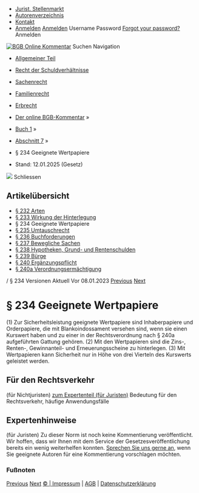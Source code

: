   * [Jurist. Stellenmarkt](https://bgb.kommentar.de/Buch-1/Abschnitt-7/</job-board> "Jurist. Stellenmarkt")
  * [Autorenverzeichnis](https://bgb.kommentar.de/Buch-1/Abschnitt-7/</Autorenverzeichnis> "Autorenverzeichnis")
  * [Kontakt](https://bgb.kommentar.de/Buch-1/Abschnitt-7/</Kontakt>)
  * [Anmelden](https://bgb.kommentar.de/Buch-1/Abschnitt-7/<#login> "show login form") [Anmelden](https://bgb.kommentar.de/Buch-1/Abschnitt-7/<#> "hide login form") Username Password
[Forgot your password?](https://bgb.kommentar.de/Buch-1/Abschnitt-7/</user/forgotpassword>) Anmelden 


[![BGB Online Kommentar](https://bgb.kommentar.de/extension/bgb/design/bgb/images/logo.png)](https://bgb.kommentar.de/Buch-1/Abschnitt-7/</> "BGB Online Kommentar")
Suchen
Navigation
  * [Allgemeiner Teil](https://bgb.kommentar.de/Buch-1/Abschnitt-7/</Buch-1>)
  * [Recht der Schuldverhältnisse](https://bgb.kommentar.de/Buch-1/Abschnitt-7/</Buch-2>)
  * [Sachenrecht](https://bgb.kommentar.de/Buch-1/Abschnitt-7/</Buch-3>)
  * [Familienrecht](https://bgb.kommentar.de/Buch-1/Abschnitt-7/</Buch-4>)
  * [Erbrecht](https://bgb.kommentar.de/Buch-1/Abschnitt-7/</Buch-5>)


  * [Der online BGB-Kommentar](https://bgb.kommentar.de/Buch-1/Abschnitt-7/</>) »
  * [Buch 1](https://bgb.kommentar.de/Buch-1/Abschnitt-7/</Buch-1>) »
  * [Abschnitt 7](https://bgb.kommentar.de/Buch-1/Abschnitt-7/</Buch-1/Abschnitt-7>) »
  * § 234 Geeignete Wertpapiere 
  * Stand: 12.01.2025 (Gesetz) 


![](https://vg01.met.vgwort.de/na/1c9909529ead4f509072c06d9081a7d5)
Schliessen 
## Artikelübersicht
  * [ § 232 Arten ](https://bgb.kommentar.de/Buch-1/Abschnitt-7/</Buch-1/Abschnitt-7/Arten>)
  * [ § 233 Wirkung der Hinterlegung ](https://bgb.kommentar.de/Buch-1/Abschnitt-7/</Buch-1/Abschnitt-7/Wirkung-der-Hinterlegung>)
  * § 234 Geeignete Wertpapiere 
  * [ § 235 Umtauschrecht ](https://bgb.kommentar.de/Buch-1/Abschnitt-7/</Buch-1/Abschnitt-7/Umtauschrecht>)
  * [ § 236 Buchforderungen ](https://bgb.kommentar.de/Buch-1/Abschnitt-7/</Buch-1/Abschnitt-7/Buchforderungen>)
  * [ § 237 Bewegliche Sachen ](https://bgb.kommentar.de/Buch-1/Abschnitt-7/</Buch-1/Abschnitt-7/Bewegliche-Sachen>)
  * [ § 238 Hypotheken, Grund- und Rentenschulden ](https://bgb.kommentar.de/Buch-1/Abschnitt-7/</Buch-1/Abschnitt-7/Hypotheken-Grund-und-Rentenschulden>)
  * [ § 239 Bürge ](https://bgb.kommentar.de/Buch-1/Abschnitt-7/</Buch-1/Abschnitt-7/Buerge>)
  * [ § 240 Ergänzungspflicht ](https://bgb.kommentar.de/Buch-1/Abschnitt-7/</Buch-1/Abschnitt-7/Ergaenzungspflicht>)
  * [ § 240a Verordnungsermächtigung ](https://bgb.kommentar.de/Buch-1/Abschnitt-7/</Buch-1/Abschnitt-7/Verordnungsermaechtigung>)


/ § 234 
Versionen  Aktuell Vor 08.01.2023
[Previous](https://bgb.kommentar.de/Buch-1/Abschnitt-7/</Buch-1/Abschnitt-7/Wirkung-der-Hinterlegung> "§ 233 Wirkung der Hinterlegung") [Next](https://bgb.kommentar.de/Buch-1/Abschnitt-7/</Buch-1/Abschnitt-7/Umtauschrecht> "§ 235 Umtauschrecht")
# § 234 Geeignete Wertpapiere
(1) Zur Sicherheitsleistung geeignete Wertpapiere sind Inhaberpapiere und Orderpapiere, die mit Blankoindossament versehen sind, wenn sie einen Kurswert haben und zu einer in der Rechtsverordnung nach § 240a aufgeführten Gattung gehören.
(2) Mit den Wertpapieren sind die Zins-, Renten-, Gewinnanteil- und Erneuerungsscheine zu hinterlegen.
(3) Mit Wertpapieren kann Sicherheit nur in Höhe von drei Vierteln des Kurswerts geleistet werden.
## Für den Rechtsverkehr 
(für Nichtjuristen)
[zum Expertenteil (für Juristen)](https://bgb.kommentar.de/Buch-1/Abschnitt-7/<#expertenhinweise>)
Bedeutung für den Rechtsverkehr, häufige Anwendungsfälle
## Expertenhinweise
(für Juristen)
Zu dieser Norm ist noch keine Kommentierung veröffentlicht. Wir hoffen, dass wir Ihnen mit dem Service der Gesetzesveröffentlichung bereits ein wenig weiterhelfen konnten. [Sprechen Sie uns gerne an](https://bgb.kommentar.de/Buch-1/Abschnitt-7/</Kontakt>), wenn Sie geeignete Autoren für eine Kommentierung vorschlagen möchten. 
### Fußnoten
[Previous](https://bgb.kommentar.de/Buch-1/Abschnitt-7/</Buch-1/Abschnitt-7/Wirkung-der-Hinterlegung> "§ 233 Wirkung der Hinterlegung") [Next](https://bgb.kommentar.de/Buch-1/Abschnitt-7/</Buch-1/Abschnitt-7/Umtauschrecht> "§ 235 Umtauschrecht")
[© | Impressum](https://bgb.kommentar.de/Buch-1/Abschnitt-7/</Kontakt>) | [AGB](https://bgb.kommentar.de/Buch-1/Abschnitt-7/</AGB>) | [Datenschutzerklärung](https://bgb.kommentar.de/Buch-1/Abschnitt-7/</Datenschutzerklaerung-fuer-Leser>)
